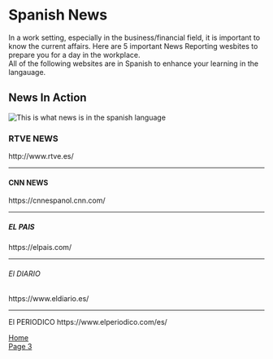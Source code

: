 <h1>Spanish News</h1>
<p>
 In a work setting, especially in the business/financial field, it is important to know the current affairs. Here are 5 important News Reporting wesbites to prepare you for a day in the workplace.
<br> All of the following websites are in Spanish to enhance your learning in the langauage.
</p>
<h2>News In Action</h2>
<p><img src="http://www.exteriores.gob.es/RepresentacionesPermanentes/OTAN/es/Noticias/PublishingImages/noticias.png" alt="This is what news is in the spanish language" /></p>
<dl>
  <h3>RTVE NEWS</h3>
  http://www.rtve.es/
 <hr>
  <h4>CNN NEWS</h4>
  https://cnnespanol.cnn.com/
   <hr>
  <h5> EL PAIS </H5>
  https://elpais.com/
  <hr> 
  <h6>El DIARIO</h6> 
  https://www.eldiario.es/
   <hr>
  <h7>El PERIODICO</h7>
  https://www.elperiodico.com/es/
  
  
  
<p><a href="index.html">Home</a><br /><a href="page3.html">Page 3 </a></p>
</li>
</ul>
